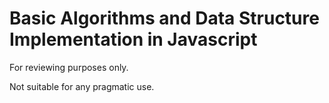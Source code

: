 # Basic Algorithms and Data Structure Implementation in Javascript

For reviewing purposes only.

Not suitable for any pragmatic use.
